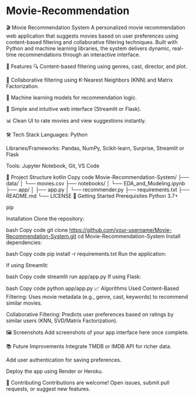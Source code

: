 # Movie-Recommendation

🎬 Movie Recommendation System
A personalized movie recommendation web application that suggests movies based on user preferences using content-based filtering and collaborative filtering techniques. Built with Python and machine learning libraries, the system delivers dynamic, real-time recommendations through an interactive interface.

📌 Features
🔍 Content-based filtering using genres, cast, director, and plot.

🤝 Collaborative filtering using K-Nearest Neighbors (KNN) and Matrix Factorization.

🧠 Machine learning models for recommendation logic.

💬 Simple and intuitive web interface (Streamlit or Flask).

📊 Clean UI to rate movies and view suggestions instantly.

🛠 Tech Stack
Languages: Python

Libraries/Frameworks: Pandas, NumPy, Scikit-learn, Surprise, Streamlit or Flask

Tools: Jupyter Notebook, Git, VS Code

📂 Project Structure
kotlin
Copy code
Movie-Recommendation-System/
├── data/
│   └── movies.csv
├── notebooks/
│   └── EDA_and_Modeling.ipynb
├── app/
│   ├── app.py
│   └── recommender.py
├── requirements.txt
├── README.md
└── LICENSE
🚀 Getting Started
Prerequisites
Python 3.7+

pip

Installation
Clone the repository:

bash
Copy code
git clone https://github.com/your-username/Movie-Recommendation-System.git
cd Movie-Recommendation-System
Install dependencies:

bash
Copy code
pip install -r requirements.txt
Run the application:

If using Streamlit:

bash
Copy code
streamlit run app/app.py
If using Flask:

bash
Copy code
python app/app.py
📈 Algorithms Used
Content-Based Filtering: Uses movie metadata (e.g., genre, cast, keywords) to recommend similar movies.

Collaborative Filtering: Predicts user preferences based on ratings by similar users (KNN, SVD/Matrix Factorization).

🖼 Screenshots
Add screenshots of your app interface here once complete.

📚 Future Improvements
Integrate TMDB or IMDB API for richer data.

Add user authentication for saving preferences.

Deploy the app using Render or Heroku.

🤝 Contributing
Contributions are welcome! Open issues, submit pull requests, or suggest new features.

